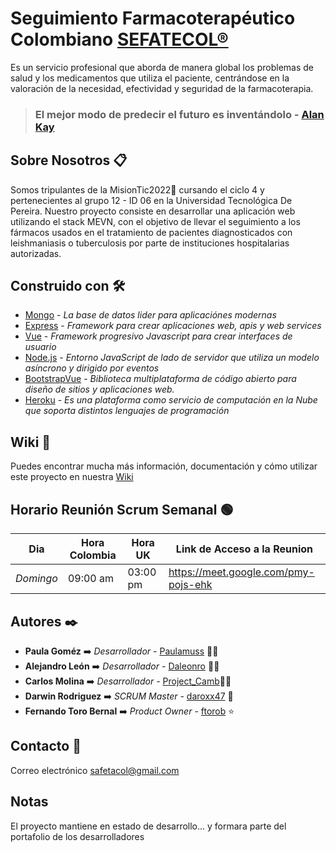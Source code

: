 
# Seguimiento Farmacoterapéutico Colombiano [SEFATECOL®](https://sefatecol-dev.herokuapp.com/) 
Es un servicio profesional que aborda de manera global los problemas de salud y los medicamentos que utiliza el paciente, centrándose en la valoración de la necesidad, efectividad y seguridad de la farmacoterapia.

> ### El mejor modo de predecir el futuro es inventándolo - [Alan Kay](https://es.wikipedia.org/wiki/Alan_Kay)

## Sobre Nosotros 📋
Somos tripulantes de la MisionTic2022🚀 cursando el ciclo 4 y pertenecientes al grupo 12 - ID 06 en la Universidad Tecnológica De Pereira. Nuestro proyecto consiste en desarrollar una aplicación web utilizando el stack MEVN, con el objetivo de llevar el seguimiento a los fármacos usados en el tratamiento de pacientes diagnosticados con leishmaniasis o tuberculosis por parte de instituciones hospitalarias autorizadas.

## Construido con 🛠️
* [Mongo](https://www.mongodb.com/es) - _La base de datos lider para aplicaciónes modernas_
* [Express](http://expressjs.com/) - _Framework para crear aplicaciones web, apis y web services_
* [Vue](https://vuejs.org/) - _Framework progresivo Javascript para crear interfaces de usuario_
* [Node.js](https://nodejs.org/en/) -  _Entorno JavaScript de lado de servidor que utiliza un modelo asíncrono y dirigido por eventos_
* [BootstrapVue](https://bootstrap-vue.org/) - _Biblioteca multiplataforma de código abierto para diseño de sitios y aplicaciones web._
* [Heroku](https://id.heroku.com/login) - _Es una plataforma como servicio de computación en la Nube que soporta distintos lenguajes de programación_

## Wiki 📖
Puedes encontrar mucha más información, documentación y cómo utilizar este proyecto en nuestra [Wiki](https://github.com/sefatecol/SFTLeishmaniasis/wiki)

## Horario Reunión Scrum Semanal 🟢
**Dia** | **Hora Colombia** | **Hora UK** | **Link de Acceso a la Reunion** 
------- | ----------------- | ----------- | -------------------------------
_Domingo_ | 09:00 am | 03:00 pm | https://meet.google.com/pmy-pojs-ehk

## Autores ✒️
- **Paula Goméz** :arrow_right: *Desarrollador* - [Paulamuss](https://github.com/Paulamuss) 👩‍💻 
- **Alejandro León** :arrow_right: *Desarrollador* - [Daleonro](https://github.com/Daleonro) 👨‍💻
- **Carlos Molina** :arrow_right: *Desarrollador* - [Project_Camb](https://github.com/Project-Camb)👨‍💻
- **Darwin Rodriguez** :arrow_right: *SCRUM Master* - [daroxx47](https://github.com/darox47) 🔩
- **Fernando Toro Bernal** :arrow_right: *Product Owner* - [ftorob](https://github.com/ftorob) :star:

## Contacto 📩
Correo electrónico [safetacol@gmail.com](safetacol@gmail.com)

## Notas 
El proyecto mantiene en estado de desarrollo...
y formara parte del portafolio de los desarrolladores

